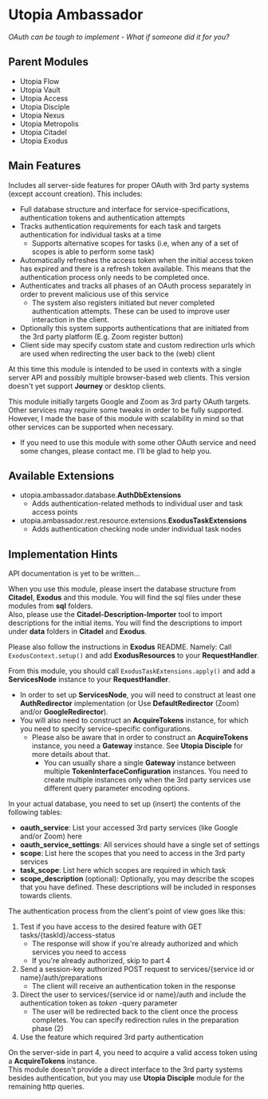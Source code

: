 # Utopia Ambassador
*OAuth can be tough to implement - What if someone did it for you?*

## Parent Modules
- Utopia Flow
- Utopia Vault
- Utopia Access
- Utopia Disciple
- Utopia Nexus
- Utopia Metropolis
- Utopia Citadel
- Utopia Exodus

## Main Features
Includes all server-side features for proper OAuth with 3rd party systems (except account creation). 
This includes:
- Full database structure and interface for service-specifications, 
  authentication tokens and authentication attempts
- Tracks authentication requirements for each task and targets authentication for individual tasks at a time
  - Supports alternative scopes for tasks (i.e, when any of a set of scopes is able to perform some task)
- Automatically refreshes the access token when the initial access token has expired and 
  there is a refresh token available. This means that the authentication process only needs to be completed once.
- Authenticates and tracks all phases of an OAuth process separately in order to prevent 
  malicious use of this service
  - The system also registers initiated but never completed authentication attempts. These can be used 
    to improve user interaction in the client.
- Optionally this system supports authentications that are initiated from the 3rd party platform 
  (E.g. Zoom register button)
- Client side may specify custom state and custom redirection urls which are used when redirecting the user 
  back to the (web) client

At this time this module is intended to be used in contexts with a single server API and possibly multiple 
browser-based web clients. This version doesn't yet support **Journey** or desktop clients.  

This module initially targets Google and Zoom as 3rd party OAuth targets. 
Other services may require some tweaks in order to be fully supported. However, I made the base of this module 
with scalability in mind so that other services can be supported when necessary.
- If you need to use this module with some other OAuth service and need some changes, please contact me. 
  I'll be glad to help you.
  
## Available Extensions
- utopia.ambassador.database.**AuthDbExtensions**
  - Adds authentication-related methods to individual user and task access points
- utopia.ambassador.rest.resource.extensions.**ExodusTaskExtensions**
  - Adds authentication checking node under individual task nodes
  
## Implementation Hints
API documentation is yet to be written...  

When you use this module, please insert the database structure from **Citadel**, **Exodus** and this module. 
You will find the sql files under these modules from **sql** folders.  
Also, please use the **Citadel-Description-Importer** tool to import descriptions for the initial items. 
You will find the descriptions to import under **data** folders in **Citadel** and **Exodus**.

Please also follow the instructions in **Exodus** README. Namely: Call `ExodusContext.setup()` and 
add **ExodusResources** to your **RequestHandler**.

From this module, you should call `ExodusTaskExtensions.apply()` and add a **ServicesNode** instance 
to your **RequestHandler**.
- In order to set up **ServicesNode**, you will need to construct at least one **AuthRedirector** 
  implementation (or Use **DefaultRedirector** (Zoom) and/or **GoogleRedirector**).
- You will also need to construct an **AcquireTokens** instance, 
  for which you need to specify service-specific configurations.
  - Please also be aware that in order to construct an **AcquireTokens** instance, 
    you need a **Gateway** instance. See **Utopia Disciple** for more details about that.
      - You can usually share a single **Gateway** instance between multiple **TokenInterfaceConfiguration** instances. 
        You need to create multiple instances only when the 3rd party services use different query parameter 
        encoding options.
        
In your actual database, you need to set up (insert) the contents of the following tables:
- **oauth_service**: List your accessed 3rd party services (like Google and/or Zoom) here
- **oauth_service_settings**: All services should have a single set of settings
- **scope**: List here the scopes that you need to access in the 3rd party services
- **task_scope**: List here which scopes are required in which task
- **scope_description** (optional): Optionally, you may describe the scopes that you have defined. 
  These descriptions will be included in responses towards clients.
        
The authentication process from the client's point of view goes like this:
1) Test if you have access to the desired feature with GET tasks/{taskId}/access-status
    - The response will show if you're already authorized and which services you need to access
    - If you're already authorized, skip to part 4
2) Send a session-key authorized POST request to services/{service id or name}/auth/preparations
    - The client will receive an authentication token in the response
3) Direct the user to services/{service id or name}/auth and include the authentication token as 
   *token* -query parameter
    - The user will be redirected back to the client once the process completes. You can specify redirection 
      rules in the preparation phase (2)
4) Use the feature which required 3rd party authentication
    
On the server-side in part 4, you need to acquire a valid access token using a **AcquireTokens** instance.  
This module doesn't provide a direct interface to the 3rd party systems besides authentication, but 
you may use **Utopia Disciple** module for the remaining http queries.